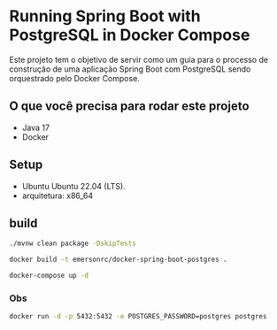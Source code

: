 
# Running Spring Boot with PostgreSQL in Docker Compose

Este projeto tem o objetivo de servir como um guia para o processo de construção de uma aplicação Spring Boot com PostgreSQL sendo orquestrado pelo Docker Compose.

## O que você precisa para rodar este projeto

- Java 17
- Docker



## Setup

- Ubuntu  Ubuntu 22.04 (LTS).
- arquitetura: x86_64 

## build

```sh
./mvnw clean package -DskipTests
```
```sh
docker build -t emersonrc/docker-spring-boot-postgres .
```
```sh
docker-compose up -d
```

### Obs
```sh
docker run -d -p 5432:5432 -e POSTGRES_PASSWORD=postgres postgres
```
